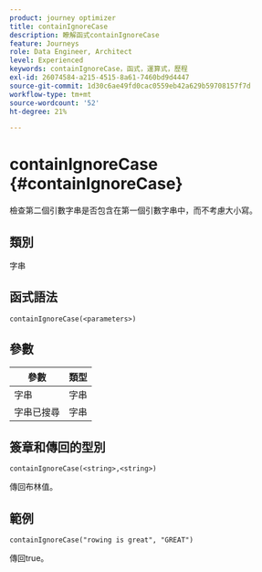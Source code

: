 ```yaml
---
product: journey optimizer
title: containIgnoreCase
description: 瞭解函式containIgnoreCase
feature: Journeys
role: Data Engineer, Architect
level: Experienced
keywords: containIgnoreCase，函式，運算式，歷程
exl-id: 26074584-a215-4515-8a61-7460bd9d4447
source-git-commit: 1d30c6ae49fd0cac0559eb42a629b59708157f7d
workflow-type: tm+mt
source-wordcount: '52'
ht-degree: 21%

---
```


# containIgnoreCase {#containIgnoreCase}

檢查第二個引數字串是否包含在第一個引數字串中，而不考慮大小寫。

## 類別

字串

## 函式語法

`containIgnoreCase(<parameters>)`

## 參數

| 參數 | 類型 |
|-----------|------------------|
| 字串 | 字串 |
| 字串已搜尋 | 字串 |

## 簽章和傳回的型別

`containIgnoreCase(<string>,<string>)`

傳回布林值。

## 範例

`containIgnoreCase("rowing is great", "GREAT")`

傳回true。
